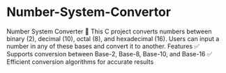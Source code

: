 # Number-System-Convertor
Number System Converter 🔢 This C project converts numbers between binary (2), decimal (10), octal (8), and hexadecimal (16). Users can input a number in any of these bases and convert it to another.  Features ✅ Supports conversion between Base-2, Base-8, Base-10, and Base-16 ✅ Efficient conversion algorithms for accurate results 
